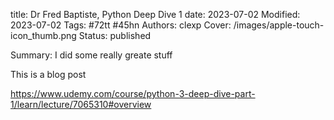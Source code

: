 title: Dr Fred Baptiste, Python Deep Dive 1
date: 2023-07-02
Modified: 2023-07-02
Tags: #72tt #45hn
Authors: clexp
Cover: /images/apple-touch-icon_thumb.png
Status: published

Summary: I did some really greate stuff

This is a blog post

https://www.udemy.com/course/python-3-deep-dive-part-1/learn/lecture/7065310#overview
